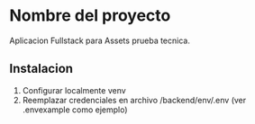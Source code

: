 # Nombre del proyecto

Aplicacion Fullstack para Assets prueba tecnica.

## Instalacion

1. Configurar localmente venv 
2. Reemplazar credenciales en archivo /backend/env/.env (ver .envexample como ejemplo)

